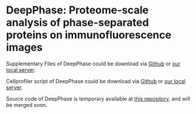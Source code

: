 # DeepPhase: Proteome-scale analysis of phase-separated proteins on immunofluorescence images

Supplementary Files of DeepPhase could be download via [Github](https://github.com/cheneyyu/DeepPhase/raw/master/DeepPhase_supp.zip) or [our local server](http://db.phasep.pro/static/DeepPhase.zip).

Cellprofiler script of DeepPhase could be download via [Github](https://github.com/cheneyyu/DeepPhase/raw/master/dropcount.cpproj) or [our local server](http://db.phasep.pro/static/dropcount.cpproj).

Source code of DeepPhase is temporary available at [this repository](https://github.com/cheneyyu/IDeepPhase), and will be merged soon.
